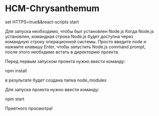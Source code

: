 # HCM-Chrysanthemum

set HTTPS=true&&react-scripts start

Для запуска необходимо, чтобы был установлен Node.js
Когда Node.js установлен, командная строка Node.js будет доступна через командную строку операционной системы. Просто введите node и нажмите клавишу Enter, чтобы запустить Node.js command prompt, после этого необхдимо встать
в директорию проекта.

Перед первым запуском проекта нужно ввести команду:

npm install

в результате будет создана папка node_modules

Для запуска проекта нужно ввести команду:

npm start

Приятного просмотра!
